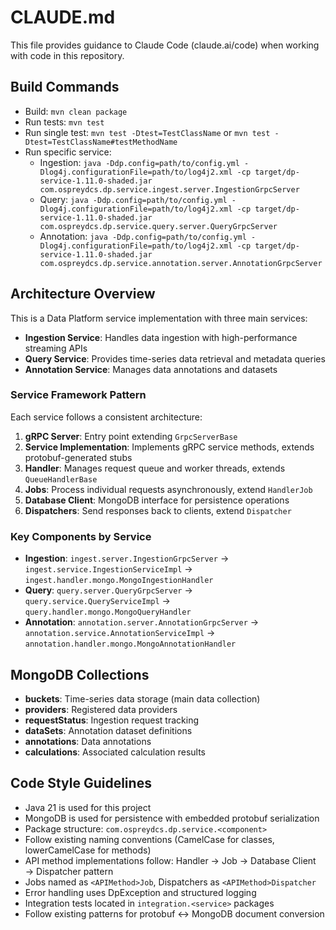# CLAUDE.md

This file provides guidance to Claude Code (claude.ai/code) when working with code in this repository.

## Build Commands
- Build: `mvn clean package`
- Run tests: `mvn test`
- Run single test: `mvn test -Dtest=TestClassName` or `mvn test -Dtest=TestClassName#testMethodName`
- Run specific service: 
  - Ingestion: `java -Ddp.config=path/to/config.yml -Dlog4j.configurationFile=path/to/log4j2.xml -cp target/dp-service-1.11.0-shaded.jar com.ospreydcs.dp.service.ingest.server.IngestionGrpcServer`
  - Query: `java -Ddp.config=path/to/config.yml -Dlog4j.configurationFile=path/to/log4j2.xml -cp target/dp-service-1.11.0-shaded.jar com.ospreydcs.dp.service.query.server.QueryGrpcServer`
  - Annotation: `java -Ddp.config=path/to/config.yml -Dlog4j.configurationFile=path/to/log4j2.xml -cp target/dp-service-1.11.0-shaded.jar com.ospreydcs.dp.service.annotation.server.AnnotationGrpcServer`

## Architecture Overview
This is a Data Platform service implementation with three main services:
- **Ingestion Service**: Handles data ingestion with high-performance streaming APIs
- **Query Service**: Provides time-series data retrieval and metadata queries 
- **Annotation Service**: Manages data annotations and datasets

### Service Framework Pattern
Each service follows a consistent architecture:
1. **gRPC Server**: Entry point extending `GrpcServerBase`
2. **Service Implementation**: Implements gRPC service methods, extends protobuf-generated stubs
3. **Handler**: Manages request queue and worker threads, extends `QueueHandlerBase`
4. **Jobs**: Process individual requests asynchronously, extend `HandlerJob`
5. **Database Client**: MongoDB interface for persistence operations
6. **Dispatchers**: Send responses back to clients, extend `Dispatcher`

### Key Components by Service
- **Ingestion**: `ingest.server.IngestionGrpcServer` → `ingest.service.IngestionServiceImpl` → `ingest.handler.mongo.MongoIngestionHandler`
- **Query**: `query.server.QueryGrpcServer` → `query.service.QueryServiceImpl` → `query.handler.mongo.MongoQueryHandler`
- **Annotation**: `annotation.server.AnnotationGrpcServer` → `annotation.service.AnnotationServiceImpl` → `annotation.handler.mongo.MongoAnnotationHandler`

## MongoDB Collections
- **buckets**: Time-series data storage (main data collection)
- **providers**: Registered data providers
- **requestStatus**: Ingestion request tracking
- **dataSets**: Annotation dataset definitions
- **annotations**: Data annotations
- **calculations**: Associated calculation results

## Code Style Guidelines
- Java 21 is used for this project
- MongoDB is used for persistence with embedded protobuf serialization
- Package structure: `com.ospreydcs.dp.service.<component>`
- Follow existing naming conventions (CamelCase for classes, lowerCamelCase for methods)
- API method implementations follow: Handler → Job → Database Client → Dispatcher pattern
- Jobs named as `<APIMethod>Job`, Dispatchers as `<APIMethod>Dispatcher`
- Error handling uses DpException and structured logging
- Integration tests located in `integration.<service>` packages
- Follow existing patterns for protobuf ↔ MongoDB document conversion